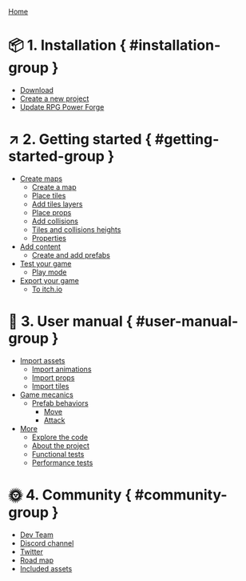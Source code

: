[Home](./front_page.md)
# 📦 1. Installation { #installation-group }
* [Download](./download.md)
* [Create a new project](./new_project.md)
* [Update RPG Power Forge](./update.md)

# ↗️ 2. Getting started { #getting-started-group }
* [Create maps]()
    * [Create a map](./new_map.md)
    * [Place tiles](./place_tiles.md)
    * [Add tiles layers](./new_layer.md)
    * [Place props](./place_props.md)
    * [Add collisions ](./collision.md)
    * [Tiles and collisions heights](./heights.md)
    * [Properties](./properties.md)
* [Add content]()
    * [Create and add prefabs](./prefab_creation.md)
* [Test your game]()
    * [Play mode](./play_mode.md)
* [Export your game]()
    * [To itch.io](./export_to_itchio.md)

# 📕 3. User manual { #user-manual-group }
* [Import assets]()
    * [Import animations](./import_spritesheet.md)
    * [Import props](./import_sprites.md)
    * [Import tiles](./import_tileset.md)
* [Game mecanics]()
    * [Prefab behaviors](./prefab_bahaviors.md)
        * [Move](./prefab_bahaviors_move.md)
        * [Attack](./prefab_bahaviors_attack.md)
* [More]()
    * [Explore the code](./code.md)
    * [About the project](./about.md)
    * [Functional tests](./functional_tests.md)
    * [Performance tests](./performance_tests.md)

# 🌞 4. Community { #community-group }
* [Dev Team]()
* [Discord channel]()
* [Twitter](https://twitter.com/RPGPowerForge)
* [Road map](https://trello.com/b/PIzgsYov/rpg-power-forge-road-map)
* [Included assets]()
